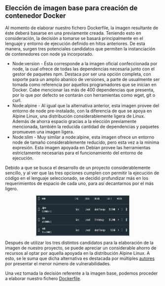 ## Elección de imagen base para creación de contenedor Docker

Al momento de elaborar nuestro fichero Dockerfile, la imagen resultante de éste deberá basarse en una previamente creada. Teniendo esto en consideración, la decisión a tomarse se basará principalmente en el lenguaje y entorno de ejecución definido en hitos anteriores. De esta manera, surgen tres potenciales candidatos que permiten la instanciación de contenedores con node ya incorporado.

* Node:version - Ésta corresponde a la imagen oficial confeccionada por node, la cual ofrece de todas las dependencias necesaria junto con el gestor de paquetes npm. Destaca por ser una opción completa, con soporte para un amplio abanico de versiones, a parte de usualmente ser tomada como referencia por aquellos programadores que se inician en Docker. Cabe mencionar las más de 400 dependencias que presenta, por lo que por defecto se contarán con herramientas como wget, git o curl.
* Node:alpine - Al igual que la alternativa anterior, esta imagen provee del entorno de node pre-instalado, con la diferencia de que se apoya en Alpine Linux, una distribución considerablemente ligera de Linux. Además de ahorra espacio gracias a la elección previamente mencionada, también la reducida cantidad de dependencias y paquetes promueven una imagen ligera.
* Node:slim - Muy similar a node:alpine, esta imagen ofrece un entorno node de tamaño considerablemente reducido, pero esta vez a la mínima expresión. Esta imagen apoyada en Debian provee las herramientas estrictamente necesarias para el funcionamiento del entorno de ejecución.

Debido a que se busca el desarrollo de un proyecto considerablemente sencillo, y al ver que las tres opciones cumplen con permitir la ejecución de código en el lenguaje seleccionado, se decidió profundizar más en los requerimientos de espacio de cada uno, para así decantarnos por el más ligero.

<p align='center'>
<img src="../imgs/images.png" alt="images" height="130" width=60% align='center'/>
</p>

Después de utilizar los tres distintos candidatos para la elaboración de la imagen de nuestro proyecto, se puede apreciar un considerable ahorro de recursos al optar por aquella apoyada en la distribución Alpine Linux. A esto, se le suma que dicha alternativa es destacada por múltiples [autores](https://snyk.io/blog/choosing-the-best-node-js-docker-image/) por presentar el menor número de vulnerabilidades.

Una vez tomada la decisión referente a la imagen base, podemos proceder a elaborar nuestro fichero [Dockerfile](https://github.com/Roark98/EcuaTourism/blob/main/docs/hito_3/dockerfile-creation.md).

